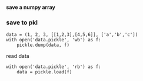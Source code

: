 #### save a numpy array


### save to pkl
```
data = (1, 2, 3, [[1,2,3],[4,5,6]], ['a','b','c'])
with open('data.pickle', 'wb') as f:
    pickle.dump(data, f)
 ```
 read data
 ```
 with open('data.pickle', 'rb') as f:
     data = pickle.load(f)
 ```
